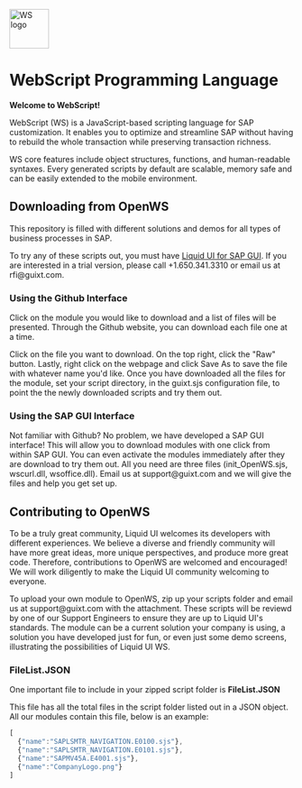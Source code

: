 <p><a href="http://liquid-ui.com/kb" target="_blank"><img src="http://www.liquid-ui.com/images/liquid_logo_saperp_registered_3.png" alt="WS logo" style="max-width:100%;" height="70"></a></p> <h1>WebScript Programming Language</h1>

<p><strong>Welcome to WebScript!</strong></p> <p>WebScript (WS) is a JavaScript-based scripting language for SAP customization. It enables you to optimize and streamline SAP without having to rebuild the whole transaction while preserving transaction richness.</p> <p>WS core features include object structures, functions, and human-readable syntaxes. Every generated scripts by default are scalable, memory safe and can be easily extended to the mobile environment.</p> 

<h2>Downloading from OpenWS</h2>
<p>This repository is filled with different solutions and demos for all types of business processes in SAP.</p>
<p>To try any of these scripts out, you must have <a href = "http://liquid-ui.com/products/liquid_ui_sapgui.php">Liquid UI for SAP GUI</a>. If you are interested in a trial version, please call +1.650.341.3310 or email us at rfi@guixt.com.</p>

<h3>Using the Github Interface</h3>
<p>Click on the module you would like to download and a list of files will be presented. Through the Github website, you can download each file one at a time.</p>

<p>Click on the file you want to download. On the top right, click the "Raw" button. Lastly, right click on the webpage and click Save As to save the file with whatever name you'd like. Once you have downloaded all the files for the module, set your script directory, in the guixt.sjs configuration file, to point the the newly downloaded scripts and try them out.</p>

<h3>Using the SAP GUI Interface</h3>
<p>Not familiar with Github? No problem, we have developed a SAP GUI interface! This will allow you to download modules with one click from within SAP GUI. You can even activate the modules immediately after they are download to try them out. All you need are three files (init_OpenWS.sjs, wscurl.dll, wsoffice.dll). Email us at support@guixt.com and we will give the files and help you get set up.</p>

<h2>Contributing to OpenWS</h2>
<p>To be a truly great community, Liquid UI welcomes its developers with different experiences. We believe a diverse and friendly community will have more great ideas, more unique perspectives, and produce more great code. Therefore, contributions to OpenWS are welcomed and encouraged! We will work diligently to make the Liquid UI community welcoming to everyone.</p> 

<p>To upload your own module to OpenWS, zip up your scripts folder and email us at support@guixt.com with the attachment. These scripts will be reviewd by one of our Support Engineers to ensure they are up to Liquid UI's standards. The module can be a current solution your company is using, a solution you have developed just for fun, or even just some demo screens, illustrating the possibilities of Liquid UI WS.</p>

<h3>FileList.JSON</h3>
<p>One important file to include in your zipped script folder is <strong>FileList.JSON</strong></p>
<p>This file has all the total files in the script folder listed out in a JSON object. All our modules contain this file, below is an example:</p>

```javascript
[
  {"name":"SAPLSMTR_NAVIGATION.E0100.sjs"},
  {"name":"SAPLSMTR_NAVIGATION.E0101.sjs"},
  {"name":"SAPMV45A.E4001.sjs"},
  {"name":"CompanyLogo.png"}
]
```
